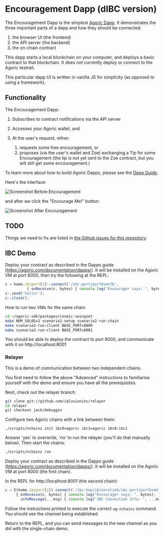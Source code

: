 # Encouragement Dapp (dIBC version)

The Encouragement Dapp is the simplest [Agoric
Dapp](https://agoric.com/documentation/dapps/). It
demonstrates the three important parts of
a dapp and how they should be connected:
1. the browser UI (the frontend)
2. the API server (the backend)
3. the on-chain contract

This dapp starts a local
blockchain on your computer, and deploys a basic contract to that
blockchain. It does not currently deploy or connect to the Agoric testnet.

This particular dapp UI is written in vanilla JS for simplicity (as
opposed to using a framework).

## Functionality

The Encouragement Dapp:

1. Subscribes to contract notifications via the API server
2. Accesses your Agoric wallet, and
3. At the user's request, either:

    1. requests some free encouragement, or
    2. proposes (via the user's wallet and Zoe) exchanging a Tip for
       some Encouragement (the tip is not yet sent to the Zoe
       contract, but you will still get some encouragement.)

To learn more about how to build Agoric Dapps, please see the [Dapp Guide](https://agoric.com/documentation/dapps/).

Here's the interface:

![Screenshot Before Encouragement](readme-assets/before.png)

and after we click the "Encourage Me!" button:

![Screenshot After Encouragement](readme-assets/after.png)

## TODO

Things we need to fix are listed in [the Github issues for this repository](https://github.com/Agoric/dapp-encouragement/issues).

## IBC Demo

Deploy your contract as described in the Dapps guide (https://agoric.com/documentation/dapps/). It will be installed on the Agoric VM at port 8000, then try the following at the REPL:

```js
c = home.ibcport[1]~.connect('/ibc-port/portbvmnfb', 
          { onReceive(c, bytes) { console.log("Encourager says: ", bytes); } });
c~.send('hello!');
c~.close();
```

How to run two VMs for the same chain:

```sh
cd ~/agoric-sdk/packages/cosmic-swingset
make NUM_SOLOS=2 scenario2-setup scenario2-run-chain
make scenario2-run-client BASE_PORT=8000
make scenario2-run-client BASE_PORT=8001
```

You should be able to deploy the contract to port 8000, and communicate with it on http://localhost:8001

### Relayer

This is a demo of communication between two independent chains.

You first need to follow the above "Advanced" instructions to familiarise yourself with the demo and ensure you have all the prerequisites.

Next, check out the relayer branch:

```sh
git clone git://github.com/iqlusioninc/relayer
cd relayer
git checkout jack/debuggin
```

Configure two Agoric chains with a link between them:

```
./scripts/nchainz init ibc0=agoric ibc1=agoric ibc0:ibc1
```

Answer 'yes' to overwrite, 'no' to run the relayer (you'll do that
manually below).  Then start the chains:

```sh
./scripts/nchainz run
```

Deploy your contract as described in the Dapps guide (https://agoric.com/documentation/dapps/). It will be installed on the Agoric VM at port 8000 (the first chain).

In the REPL for http://localhost:8001 (the second chain):
```js
c = E(home.ibcport[2]).connect('/ibc-hop/ibczerolink/ibc-port/portbvmnfb/ordered/demo1', 
     { onReceive(c, bytes) { console.log("Encourager says: ", bytes); },
       infoMessage(...msg) { console.log("IBC Connection Info: ", ...msg); } })
```

Follow the instructions printed to execute the correct `ag-nchainz` command.  You should see the channel being established.

Return to the REPL, and you can send messages to the new channel as you did with the single-chain demo.
